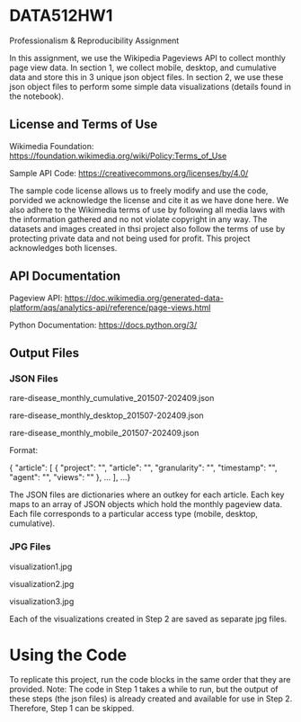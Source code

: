 # DATA512HW1
Professionalism &amp; Reproducibility Assignment

In this assignment, we use the Wikipedia Pageviews API to collect monthly page view data. In section 1, we collect mobile, desktop, and cumulative data and store this in 3 unique json object files. In section 2, we use these json object files to perform some simple data visualizations (details found in the notebook).

## License and Terms of Use
Wikimedia Foundation: https://foundation.wikimedia.org/wiki/Policy:Terms_of_Use

Sample API Code: https://creativecommons.org/licenses/by/4.0/

The sample code license allows us to freely modify and use the code, porvided we acknowledge the license and cite it as we have done here. We also adhere to the Wikimedia terms of use by following all media laws with the information gathered and no not violate copyright in any way. The datasets and images created in thsi project also follow the terms of use by protecting private data and not being used for profit. This project acknowledges both licenses.

## API Documentation
Pageview API: https://doc.wikimedia.org/generated-data-platform/aqs/analytics-api/reference/page-views.html

Python Documentation: https://docs.python.org/3/

## Output Files

### JSON Files
rare-disease_monthly_cumulative_201507-202409.json

rare-disease_monthly_desktop_201507-202409.json

rare-disease_monthly_mobile_201507-202409.json

Format:

{  "article": [    {   "project": "",  "article": "",            "granularity": "",            "timestamp": "",            "agent": "",            "views": ""          },         ...      ], ...}

The JSON files are dictionaries where an outkey for each article. Each key maps to an array of JSON objects which hold the monthly pageview data. Each file corresponds to a particular access type (mobile, desktop, cumulative).

### JPG Files
visualization1.jpg

visualization2.jpg

visualization3.jpg

Each of the visualizations created in Step 2 are saved as separate jpg files.

# Using the Code
To replicate this project, run the code blocks in the same order that they are provided. Note: The code in Step 1 takes a while to run, but the output of these steps (the json files) is already created and available for use in Step 2. Therefore, Step 1 can be skipped.
